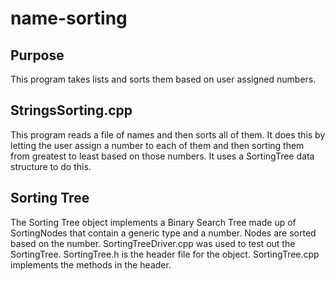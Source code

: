 # name-sorting
## Purpose
This program takes lists and sorts them based on user assigned numbers.

## StringsSorting.cpp
This program reads a file of names and then sorts all of them.
It does this by letting the user assign a number to each of them and then sorting them from greatest to least
based on those numbers. It uses a SortingTree data structure to do this.

## Sorting Tree
The Sorting Tree object implements a Binary Search Tree made up of SortingNodes
that contain a generic type and a number. Nodes are sorted based on the number.
SortingTreeDriver.cpp was used to test out the SortingTree.
SortingTree.h is the header file for the object.
SortingTree.cpp implements the methods in the header.
